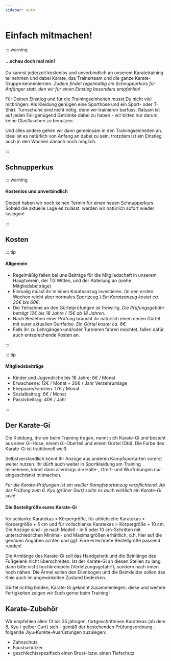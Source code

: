 ```yaml
---
sidebar: auto
---
```


# Einfach mitmachen!

<warnung nachricht="Zur Zeit finden aufgrund der aktuellen Situation keine Trainingseinheiten statt; können wir das Training wieder aufnehmen, seid Ihr herzlich willkommen!" nTitel="Corona Lockdown" nTyp="warning" />

::: warning 

#### ...schau doch mal rein!

Du kannst jederzeit kostenlos und unverbindlich an unserem Karatetraining teilnehmen und dabei Karate, das Trainerteam und die ganze Karate-Gruppe kennenlernen. *Zudem findet regelmäßig ein Schnupperkurs für Anfänger statt, den wir für einen Einstieg besonders empfehlen!*

Für Deinen Einstieg und für die Trainingseinheiten musst Du nicht viel mitbringen: Als Kleidung genügen eine Sporthose und ein Sport- oder T-Shirt. Turnschuhe sind nicht nötig, denn wir trainieren barfuss. Ratsam ist auf jeden Fall genügend Getränke dabei zu haben - wir bitten nur darum, keine Glasflaschen zu benutzen.

Und alles andere gehen wir dann gemeinsam in den Trainingseinheiten an. Ideal ist es natürlich von Anfang an dabei zu sein, trotzdem ist ein Einstieg auch in den Wochen danach noch möglich.

:::

## Schnupperkus

::: warning 

#### Kostenlos und unverbindlich

Derzeit haben wir noch keinen Termin für einen neuen Schnupperkurs. Sobald die aktuelle Lage es zulässt, werden wir natürlich sofort wieder loslegen!

::: 

## Kosten

::: tip 

#### Allgemein

- Regelmäßig fallen bei uns Beiträge für die Mitgliedschaft in unserem Hauptverein, der TG Witten, und der Abteilung an (siehe Mitgliedsbeiträge)
- Einmalig müsst ihr in einen Karateanzug investieren. (In den ersten Wochen reicht aber normales Sportzeug.) *Ein Karateanzug kostet ca. 20€ bis 60€.*
- Die Teilnahme an den Gürtelprüfungen ist freiwillig. *Die Prüfungsgebühr beträgt 12€ bis 18 Jahre / 15€ ab 18 Jahren.*
- Nach Bestehen einer Prüfung braucht ihr natürlich einen neuen Gürtel mit eurer aktuellen Gurtfarbe. *Ein Gürtel kostet ca. 6€.*
- Falls ihr zu Lehrgängen und/oder Turnieren fahren möchtet, fallen dafür auch entsprechende Kosten an.

:::

::: tip 

#### Mitgliedsbeiträge

- Kinder und Jugendliche bis 18 Jahre: 6€ / Monat
- Erwachsene: 12€ / Monat + 20€ / Jahr Verzehrumlage
- Ehepaare/Familien: 17€ / Monat
- Sozialbeitrag: 6€ / Monat
- Passivbeitrag: 40€ / Jahr

:::

## Der Karate-Gi

Die Kleidung, die wir beim Training tragen, nennt sich Karate-Gi und besteht aus einer Gi-Hose, einem Gi-Oberteil und einem Gürtel (Obi). Die Farbe des Karate-Gi ist traditionell weiß.

Selbstverständlich könnt Ihr Anzüge aus anderen Kampfsportarten vorerst weiter nutzen. Ihr dürft auch weiter in Sportkleidung am Training teilnehmen, könnt dann allerdings die Halte-, Greif- und Wurfübungen nur eingeschränkt mitmachen.

*Für die Karate-Prüfungen ist ein weißer Kampfsportanzug verpflichtend. Ab der Prüfung zum 6. Kyu (grüner Gurt) sollte es auch wirklich ein Karate-Gi sein!*

#### Die Bestellgröße eures Karate-Gi

für schlanke Karatekas > Körpergröße, für athletische Karatekas > Körpergröße + 5 cm und für vollschlanke Karatekas > Körpergröße + 10 cm. Die Anzüge sind - je nach Modell - in 5 oder 10 cm-Schritten mit unterschiedlichen Minimal- und Maximalgrößen erhältlich, d.h. hier auf die genauen Angaben achten und ggf. Eure errechnete Bestellgröße passend runden!

Die Armlänge des Karate-Gi soll das Handgelenk und die Beinlänge das Fußgelenk nicht überschreiten. Ist der Karate-Gi an diesen Stellen zu lang, dann bitte nicht hochkrempeln (Verletzungsgefahr!), sondern nach innen hoch nähen. Die Ärmel sollen den Ellenbogen und die Beinkleider sollen das Knie auch im angewinkelten Zustand bedecken.

Gürtel richtig binden, Karate-Gi gekonnt zusammenlegen; diese und weitere Fertigkeiten zeigen wir Euch gerne beim Training!

## Karate-Zubehör

Wir empfehlen allen 13 bis 35 jährigen, fortgeschrittenen Karatekas (ab dem 8. Kyu / gelber Gurt) sich - gemäß der bestehenden Prüfungsordnung - folgende Jiyu-Kumite-Ausrüstungen zuzulegen: 

- Zahnschutz
- Faustschützer
- geschlechtsspezifisch einen Brust- bzw. einen Tiefschutz


